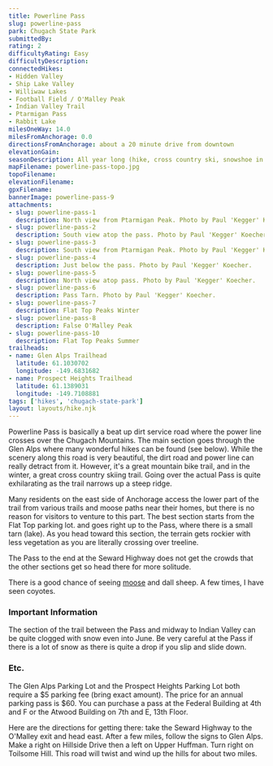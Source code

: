 ```yaml
---
title: Powerline Pass
slug: powerline-pass
park: Chugach State Park
submittedBy: 
rating: 2
difficultyRating: Easy
difficultyDescription: 
connectedHikes:
- Hidden Valley
- Ship Lake Valley
- Williwaw Lakes
- Football Field / O'Malley Peak
- Indian Valley Trail
- Ptarmigan Pass
- Rabbit Lake
milesOneWay: 14.0
milesFromAnchorage: 0.0
directionsFromAnchorage: about a 20 minute drive from downtown
elevationGain: 
seasonDescription: All year long (hike, cross country ski, snowshoe in winter)
mapFilename: powerline-pass-topo.jpg
topoFilename: 
elevationFilename: 
gpxFilename: 
bannerImage: powerline-pass-9
attachments:
- slug: powerline-pass-1
  description: North view from Ptarmigan Peak. Photo by Paul 'Kegger' Koecher.
- slug: powerline-pass-2
  description: South view atop the pass. Photo by Paul 'Kegger' Koecher.
- slug: powerline-pass-3
  description: South view from Ptarmigan Peak. Photo by Paul 'Kegger' Koecher.
- slug: powerline-pass-4
  description: Just below the pass. Photo by Paul 'Kegger' Koecher.
- slug: powerline-pass-5
  description: North view atop pass. Photo by Paul 'Kegger' Koecher.
- slug: powerline-pass-6
  description: Pass Tarn. Photo by Paul 'Kegger' Koecher.
- slug: powerline-pass-7
  description: Flat Top Peaks Winter
- slug: powerline-pass-8
  description: False O'Malley Peak
- slug: powerline-pass-10
  description: Flat Top Peaks Summer
trailheads:
- name: Glen Alps Trailhead
  latitude: 61.1030702
  longitude: -149.6831682
- name: Prospect Heights Trailhead
  latitude: 61.1389031
  longitude: -149.7108881
tags: ['hikes', 'chugach-state-park']
layout: layouts/hike.njk
---
```

Powerline Pass is basically a beat up dirt service road where the power line crosses over the Chugach Mountains. The main section goes through the Glen Alps where many wonderful hikes can be found (see below). While the scenery along this road is very beautiful, the dirt road and power line can really detract from it. However, it's a great mountain bike trail, and in the winter, a great cross country skiing trail. Going over the actual Pass is quite exhilarating as the trail narrows up a steep ridge.

Many residents on the east side of Anchorage access the lower part of the trail from various trails and moose paths near their homes, but there is no reason for visitors to venture to this part. The best section starts from the Flat Top parking lot. and goes right up to the Pass, where there is a small tarn (lake). As you head toward this section, the terrain gets rockier with less vegetation as you are literally crossing over treeline.

The Pass to the end at the Seward Highway does not get the crowds that the other sections get so head there for more solitude. 

There is a good chance of seeing [moose](http://alaskahikesearch.com/education/#moose) and dall sheep. A few times, I have seen coyotes.

### Important Information

The section of the trail between the Pass and midway to Indian Valley can be quite clogged with snow even into June. Be very careful at the Pass if there is a lot of snow as there is quite a drop if you slip and slide down.

### Etc.

The Glen Alps Parking Lot and the Prospect Heights Parking Lot both require a $5 parking fee (bring exact amount). The price for an annual parking pass is $60. You can purchase a pass at the Federal Building at 4th and F or the Atwood Building on 7th and E, 13th Floor. 

Here are the directions for getting there: take the Seward Highway to the O'Malley exit and head east. After a few miles, follow the signs to Glen Alps. Make a right on Hillside Drive then a left on Upper Huffman. Turn right on Toilsome Hill. This road will twist and wind up the hills for about two miles.